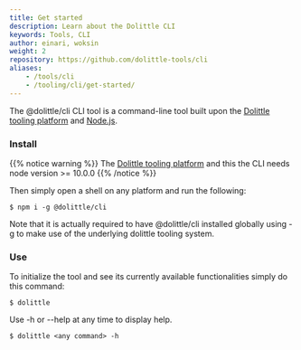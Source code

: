 ```yaml
---
title: Get started
description: Learn about the Dolittle CLI
keywords: Tools, CLI 
author: einari, woksin
weight: 2
repository: https://github.com/dolittle-tools/cli
aliases:
    - /tools/cli
    - /tooling/cli/get-started/
---
```


The @dolittle/cli CLI tool is a command-line tool built upon the [Dolittle tooling platform](https://github.com/dolittle-tools/common) and [Node.js](https://nodejs.org/en/).

### Install
{{% notice warning %}}
The [Dolittle tooling platform](https://github.com/dolittle-tools/common) and this the CLI needs node version >= 10.0.0 
{{% /notice %}}

Then simply open a shell on any platform and run the following:

```shell
$ npm i -g @dolittle/cli
```

Note that it is actually required to have @dolittle/cli installed globally using -g to make use of the underlying dolittle tooling system.

### Use

To initialize the tool and see its currently available functionalities simply do this command:
```shell
$ dolittle
```

Use -h or --help at any time to display help.
```shell
$ dolittle <any command> -h
```

